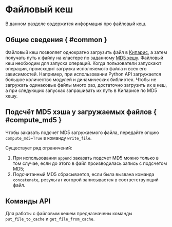 # Файловый кеш

В данном разделе содержится информация про файловый кеш.

## Общие сведения { #common }

Файловый кеш позволяет однократно загрузить файл в [Кипарис](../../../user-guide/storage/cypress.md), а затем получать путь к файлу на кластере по заданному [MD5 хешу](https://ru.wikipedia.org/wiki/MD5). 
Файловый кеш необходим для запуска операций. Когда пользователи запускают операции, происходит загрузка исполняемого файла и всех его зависимостей. 
Например, при использовании Python API загружается большое количество модулей и динамических библиотек. Чтобы не загружать одинаковые файлы много раз, достаточно загрузить их в кеш, а при следующих запусках запрашивать их путь в Кипарисе по MD5 хешу.

## Подсчёт MD5 хэша у загружаемых файлов { #compute_md5 }

Чтобы заказать подсчет MD5 загружаемого файла, передайте опцию `compute_md5=True` в команду `write_file`.

Существует ряд ограничений:

1. При использовании `append` заказать подсчет MD5 можно только в том случае, если до этого в файл производилась запись с подсчетом MD5;
2. Подсчитанный MD5 сбрасывается, если была вызвана команда `concatenate`, результат которой записывается в соответствующий файл.

## Команды API

Для работы с файловым кешем предназначены команды `put_file_to_cache` и `get_file_from_cache`.
